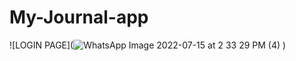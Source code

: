 # My-Journal-app
![LOGIN PAGE](![WhatsApp Image 2022-07-15 at 2 33 29 PM (4)](https://user-images.githubusercontent.com/101561681/181279788-ac4428e4-ad0f-42fc-ba73-401d39ee6eb4.jpeg)
)
